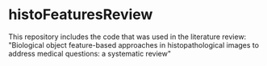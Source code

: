 # histoFeaturesReview
This repository includes the code that was used in the literature review: "Biological object feature-based approaches in histopathological images to address medical questions: a systematic review"

